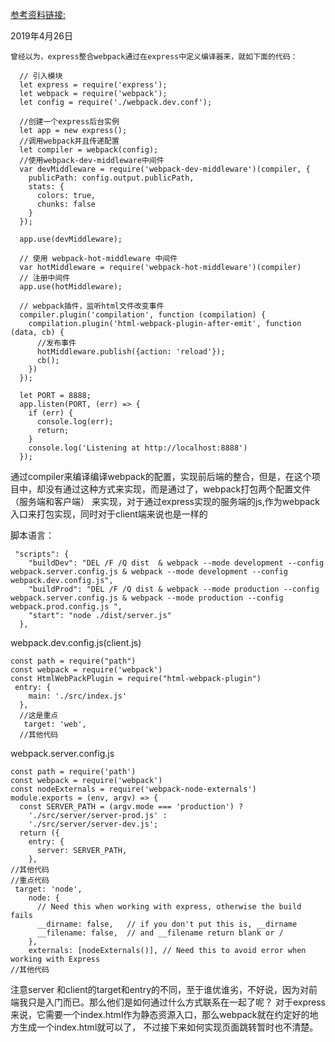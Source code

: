 
[参考资料链接:](https://medium.com/@binyamin/creating-a-node-express-webpack-app-with-dev-and-prod-builds-a4962ce51334)

2019年4月26日

    曾经以为，express整合webpack通过在express中定义编译器来，就如下面的代码：

  ```
    // 引入模块
    let express = require('express');
    let webpack = require('webpack');
    let config = require('./webpack.dev.conf');

    //创建一个express后台实例
    let app = new express();
    //调用webpack并且传递配置
    let compiler = webpack(config);
    //使用webpack-dev-middleware中间件
    var devMiddleware = require('webpack-dev-middleware')(compiler, {
      publicPath: config.output.publicPath,
      stats: {
        colors: true,
        chunks: false
      }
    });

    app.use(devMiddleware);

    // 使用 webpack-hot-middleware 中间件
    var hotMiddleware = require('webpack-hot-middleware')(compiler)
    // 注册中间件
    app.use(hotMiddleware);

    // webpack插件，监听html文件改变事件
    compiler.plugin('compilation', function (compilation) {
      compilation.plugin('html-webpack-plugin-after-emit', function (data, cb) {
        //发布事件
        hotMiddleware.publish({action: 'reload'});
        cb();
      })
    });

    let PORT = 8888;
    app.listen(PORT, (err) => {
      if (err) {
        console.log(err);
        return;
      }
      console.log('Listening at http://localhost:8888')
    });
  ```
  通过compiler来编译编译webpack的配置，实现前后端的整合，但是，在这个项目中，却没有通过这种方式来实现，而是通过了，webpack打包两个配置文件（服务端和客户端）
  来实现，对于通过express实现的服务端的js,作为webpack入口来打包实现，同时对于client端来说也是一样的

  脚本语言：
  ```
   "scripts": {
      "buildDev": "DEL /F /Q dist  & webpack --mode development --config webpack.server.config.js & webpack --mode development --config webpack.dev.config.js",
      "buildProd": "DEL /F /Q dist & webpack --mode production --config webpack.server.config.js & webpack --mode production --config webpack.prod.config.js ",
      "start": "node ./dist/server.js"
    },
  ```
  webpack.dev.config.js(client.js)
  ```
  const path = require("path")
  const webpack = require('webpack')
  const HtmlWebPackPlugin = require("html-webpack-plugin")
   entry: {
      main: './src/index.js'
    },
    //这是重点
     target: 'web',
    //其他代码
  ```
  webpack.server.config.js
  ```
  const path = require('path')
  const webpack = require('webpack')
  const nodeExternals = require('webpack-node-externals')
  module.exports = (env, argv) => {
    const SERVER_PATH = (argv.mode === 'production') ?
      './src/server/server-prod.js' :
      './src/server/server-dev.js';
    return ({
      entry: {
        server: SERVER_PATH,
      },
  //其他代码
  //重点代码
   target: 'node',
      node: {
        // Need this when working with express, otherwise the build fails
        __dirname: false,   // if you don't put this is, __dirname
        __filename: false,  // and __filename return blank or /
      },
      externals: [nodeExternals()], // Need this to avoid error when working with Express
  //其他代码
  ```
  注意server 和client的target和entry的不同，至于谁优谁劣，不好说，因为对前端我只是入门而已。那么他们是如何通过什么方式联系在一起了呢？
  对于express来说，它需要一个index.html作为静态资源入口，那么webpack就在约定好的地方生成一个index.html就可以了，
  不过接下来如何实现页面跳转暂时也不清楚。